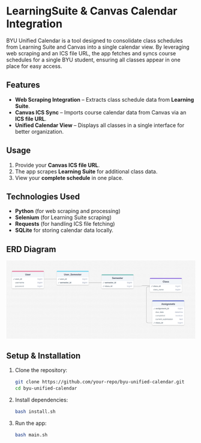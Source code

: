 # LearningSuite & Canvas Calendar Integration
BYU Unified Calendar is a tool designed to consolidate class schedules from Learning Suite and Canvas into a single calendar view. By leveraging web scraping and an ICS file URL, the app fetches and syncs course schedules for a single BYU student, ensuring all classes appear in one place for easy access.

## Features
- **Web Scraping Integration** – Extracts class schedule data from **Learning Suite**.  
- **Canvas ICS Sync** – Imports course calendar data from Canvas via an **ICS file URL**.  
- **Unified Calendar View** – Displays all classes in a single interface for better organization.

## **Usage**  
1. Provide your **Canvas ICS file URL**.  
2. The app scrapes **Learning Suite** for additional class data.  
3. View your **complete schedule** in one place.


## **Technologies Used**  
- **Python** (for web scraping and processing)  
- **Selenium** (for Learning Suite scraping)  
- **Requests** (for handling ICS file fetching)  
- **SQLite** for storing calendar data locally.


## ERD Diagram
![Screenshot](Assets/ERD_3-31-25.png)


## **Setup & Installation**  
1. Clone the repository:  
   ```sh
   git clone https://github.com/your-repo/byu-unified-calendar.git
   cd byu-unified-calendar
   ```
2. Install dependencies:  
   ```sh
   bash install.sh
   ```
3. Run the app:  
   ```sh
   bash main.sh
   ```
